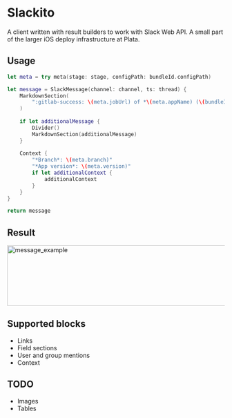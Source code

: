 # Slackito

A client written with result builders to work with Slack Web API. A small part of the larger iOS deploy infrastructure at Plata.


## Usage


```swift
let meta = try meta(stage: stage, configPath: bundleId.configPath)

let message = SlackMessage(channel: channel, ts: thread) {
    MarkdownSection(
        ":gitlab-success: \(meta.jobUrl) of *\(meta.appName) (\(bundleId))* has finished successfully!"
    )
    
    if let additionalMessage {
        Divider()
        MarkdownSection(additionalMessage)
    }
    
    Context {
        "*Branch*: \(meta.branch)"
        "*App version*: \(meta.version)"
        if let additionalContext {
            additionalContext
        }
    }
}

return message
```

## Result
<img width="559" height="140" alt="message_example" src="https://github.com/user-attachments/assets/3794b745-a295-4031-9491-87af0f0feb41" />

## Supported blocks

- Links
- Field sections
- User and group mentions
- Context

## TODO

- Images
- Tables
